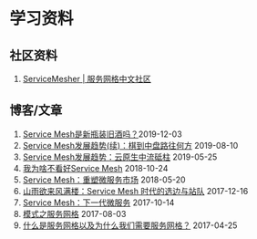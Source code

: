 # 学习资料

## 社区资料

1. [ServiceMesher \| 服务网格中文社区](https://www.servicemesher.com/)

## 博客/文章

1. [Service Mesh是新瓶装旧酒吗？](https://mp.weixin.qq.com/s/jtJ1kSYQHsK8o9AnTFEzAQ)2019-12-03
2. [Service Mesh发展趋势\(续\)：棋到中盘路往何方](https://skyao.io/talk/201908-servicemesh-development-trend2/) 2019-08-10
3. [Service Mesh发展趋势：云原生中流砥柱](https://skyao.io/talk/201905-servicemesh-development-trend/) 2019-05-25
4. [我为啥不看好Service Mesh](https://mp.weixin.qq.com/s/SJzjXtwXNIfMccuqe7i0fg) 2018-10-24
5. [Service Mesh：重塑微服务市场](https://skyao.io/talk/201805-service-mesh-rebuild-microservice-market/) 2018-05-20
6. [山雨欲来风满楼：Service Mesh 时代的选边与站队](https://skyao.io/talk/201712-make-a-choise-for-service-mesh/) 2017-12-16
7. [Service Mesh：下一代微服务](https://skyao.io/talk/201710-service-mesh-next-generation-microservice/) 2017-10-14
8. [模式之服务网格](https://www.infoq.cn/article/pattern-service-mesh) 2017-08-03
9. [什么是服务网格以及为什么我们需要服务网格？](https://www.infoq.cn/article/2017/11/WHAT-SERVICE-MESH-WHY-NEED/) 2017-04-25



